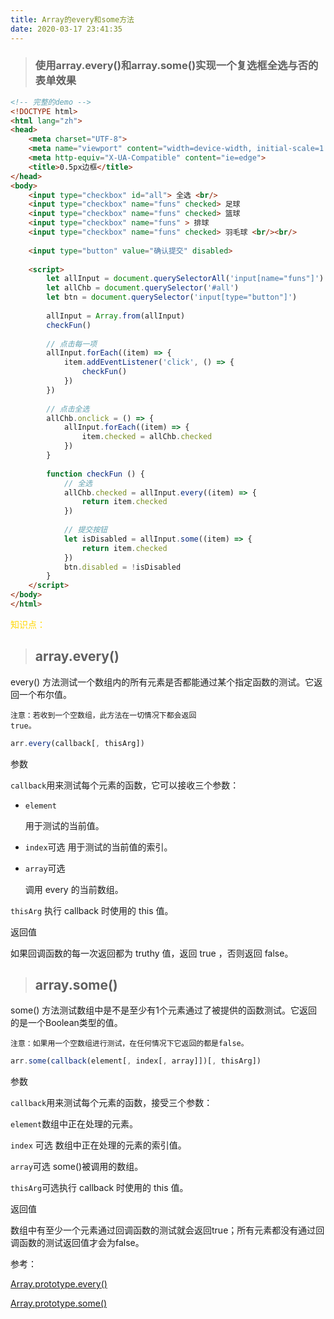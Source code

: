 ```yaml
---
title: Array的every和some方法
date: 2020-03-17 23:41:35
---
```


> ### 使用array.every()和array.some()实现一个复选框全选与否的表单效果

```html
<!-- 完整的demo -->
<!DOCTYPE html>
<html lang="zh">
<head>
	<meta charset="UTF-8">
	<meta name="viewport" content="width=device-width, initial-scale=1.0">
	<meta http-equiv="X-UA-Compatible" content="ie=edge">
	<title>0.5px边框</title>
</head>
<body>
	<input type="checkbox" id="all"> 全选 <br/>
	<input type="checkbox" name="funs" checked> 足球
	<input type="checkbox" name="funs" checked> 篮球
	<input type="checkbox" name="funs" > 排球
	<input type="checkbox" name="funs" checked> 羽毛球 <br/><br/>
	
	<input type="button" value="确认提交" disabled>
	
	<script>
		let allInput = document.querySelectorAll('input[name="funs"]')
		let allChb = document.querySelector('#all')
		let btn = document.querySelector('input[type="button"]')
		
		allInput = Array.from(allInput)
		checkFun()
		
		// 点击每一项
		allInput.forEach((item) => {
			item.addEventListener('click', () => {
				checkFun()
			})
		})
		
		// 点击全选
		allChb.onclick = () => {
			allInput.forEach((item) => {
				item.checked = allChb.checked
			})
		}
		
		function checkFun () {
			// 全选
			allChb.checked = allInput.every((item) => {
				return item.checked
			})
			
			// 提交按钮
			let isDisabled = allInput.some((item) => {
				return item.checked
			})
			btn.disabled = !isDisabled
		}
	</script>
</body>
</html>
```

<font color="gold">知识点：</font>

> ## array.every()

every() 方法测试一个数组内的所有元素是否都能通过某个指定函数的测试。它返回一个布尔值。

<code>注意：若收到一个空数组，此方法在一切情况下都会返回 true。</code>
```js
arr.every(callback[, thisArg])
```

参数

<code>callback</code>用来测试每个元素的函数，它可以接收三个参数：

+ <code>element</code>

  用于测试的当前值。

+ <code>index</code>可选
  用于测试的当前值的索引。

+ <code>array</code>可选

  调用 every 的当前数组。

<code>thisArg</code>
执行 callback 时使用的 this 值。

返回值

如果回调函数的每一次返回都为 truthy 值，返回 true ，否则返回 false。

> ## array.some()

some() 方法测试数组中是不是至少有1个元素通过了被提供的函数测试。它返回的是一个Boolean类型的值。

<code>注意：如果用一个空数组进行测试，在任何情况下它返回的都是false。</code>

```js
arr.some(callback(element[, index[, array]])[, thisArg])
```

参数

<code>callback</code>用来测试每个元素的函数，接受三个参数：

<code>element</code>数组中正在处理的元素。

<code>index</code> 可选 数组中正在处理的元素的索引值。

<code>array</code>可选 some()被调用的数组。

<code>thisArg</code>可选执行 callback 时使用的 this 值。

返回值

数组中有至少一个元素通过回调函数的测试就会返回true；所有元素都没有通过回调函数的测试返回值才会为false。


参考：

[Array.prototype.every()](https://developer.mozilla.org/zh-CN/docs/Web/JavaScript/Reference/Global_Objects/Array/every)

[Array.prototype.some()](https://developer.mozilla.org/zh-CN/docs/Web/JavaScript/Reference/Global_Objects/Array/some)

